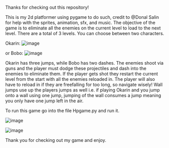 Thanks for checking out this repository!

This is my 2d platformer using pygame to do such, credit to @Donal Salin for help with the sprites, animation, sfx, and music.
The objective of the game is to eliminate all the enemies on the current level to load to the next level. There are a total of 3 levels.
You can choose between two characters.

Okarin:
![image](https://github.com/user-attachments/assets/e2b1d1a7-b9be-4fc7-b4b9-7a14312547e0)

or Bobo:
![image](https://github.com/user-attachments/assets/9a396a6e-2de6-4ae5-ae1a-d432168f4180)

Okarin has three jumps, while Bobo has two dashes.
The enemies shoot via guns and the player must dodge these projectiles and dash into the enemies to eliminate them.
If the player gets shot they restart the current level from the start with all the enemies reloaded in.
The player will also have to reload in if they are freefalling for too long, so navigate wisely!
Wall jumps use up the players jumps as well i.e. if playing Okarin and you jump onto a wall using one jump, jumping of the wall consumes a jump meaning you only have one jump left in the air.

To run this game go into the file Hpgame.py and run it.

![image](https://github.com/user-attachments/assets/16364cfe-eff9-493d-9dc0-532a1a8261c0)

![image](https://github.com/user-attachments/assets/bb413956-17fc-4644-a123-f0b743f92c72)

Thank you for checking out my game and enjoy.
